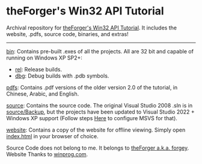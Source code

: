 # theForger's Win32 API Tutorial

Archival repository for [theForger's Win32 API Tutorial](https://winprog.org/tutorial/).
 It includes the website, .pdfs, source code, binaries, and extras!

--------------------------------------------------------------------------------

[bin](/bin): Contains pre-built .exes of all the projects. All are 32 bit and capable of running on Windows XP SP2+:  
 - [rel](/bin/rel): Release builds.  
 - [dbg](/bin/dbg): Debug builds with .pdb symbols.

[pdfs](/pdfs): Contains .pdf versions of the older version 2.0 of the tutorial, in Chinese, Arabic, and English.

[source](/source): Contains the source code. The original Visual Studio 2008 .sln is in [source/Backup](/source/Backup), but the projects have
 been updated to Visual Studio 2022 + Windows XP support (Follow steps [Here](https://learn.microsoft.com/en-us/cpp/build/configuring-programs-for-windows-xp) to configure MSVS for that).

[website](/website): Contains a copy of the website for offline viewing. Simply open [index.html](website/tutorial/index.html) in your browser of choice.

Source Code does not belong to me. It belongs to [theForger a.k.a. forgey](https://winprog.org/regulars/).
Website Thanks to [winprog.com](https://winprog.org).
